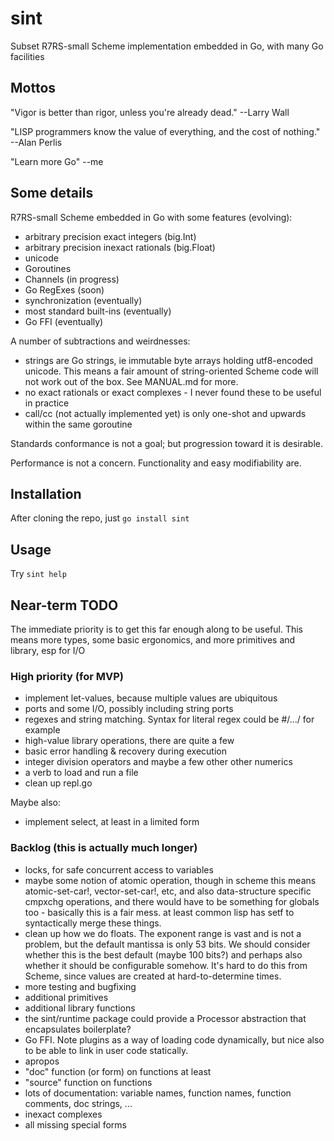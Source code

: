 # sint

Subset R7RS-small Scheme implementation embedded in Go, with many Go facilities

## Mottos

"Vigor is better than rigor, unless you're already dead."  --Larry Wall

"LISP programmers know the value of everything, and the cost of nothing."  --Alan Perlis

"Learn more Go" --me

## Some details

R7RS-small Scheme embedded in Go with some features (evolving):

- arbitrary precision exact integers (big.Int)
- arbitrary precision inexact rationals (big.Float)
- unicode
- Goroutines
- Channels (in progress)
- Go RegExes (soon)
- synchronization (eventually)
- most standard built-ins (eventually)
- Go FFI (eventually)

A number of subtractions and weirdnesses:

- strings are Go strings, ie immutable byte arrays holding utf8-encoded unicode.  This means a fair amount of string-oriented Scheme code will not work out of the box.  See MANUAL.md for more.
- no exact rationals or exact complexes - I never found these to be useful in practice
- call/cc (not actually implemented yet) is only one-shot and upwards within the same goroutine

Standards conformance is not a goal; but progression toward it is desirable.

Performance is not a concern.  Functionality and easy modifiability are.

## Installation

After cloning the repo, just `go install sint`

## Usage

Try `sint help`

## Near-term TODO

The immediate priority is to get this far enough along to be useful.  This means more types,
some basic ergonomics, and more primitives and library, esp for I/O

### High priority (for MVP)

- implement let-values, because multiple values are ubiquitous
- ports and some I/O, possibly including string ports
- regexes and string matching.  Syntax for literal regex could be #/.../ for example
- high-value library operations, there are quite a few
- basic error handling & recovery during execution
- integer division operators and maybe a few other other numerics
- a verb to load and run a file
- clean up repl.go

Maybe also:

- implement select, at least in a limited form

### Backlog (this is actually much longer)

- locks, for safe concurrent access to variables
- maybe some notion of atomic operation, though in scheme this means atomic-set-car!,
  vector-set-car!, etc, and also data-structure specific cmpxchg operations, and
  there would have to be something for globals too - basically this is a fair mess.
  at least common lisp has setf to syntactically merge these things.
- clean up how we do floats.  The exponent range is vast and is not a
  problem, but the default mantissa is only 53 bits.  We should
  consider whether this is the best default (maybe 100 bits?) and
  perhaps also whether it should be configurable somehow.  It's hard
  to do this from Scheme, since values are created at
  hard-to-determine times.
- more testing and bugfixing
- additional primitives
- additional library functions
- the sint/runtime package could provide a Processor abstraction that encapsulates boilerplate?
- Go FFI.  Note plugins as a way of loading code dynamically, but nice also to be able to link in user code statically.
- apropos
- "doc" function (or form) on functions at least
- "source" function on functions
- lots of documentation: variable names, function names, function comments, doc strings, ...
- inexact complexes
- all missing special forms
